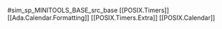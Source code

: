 #sim_sp_MINITOOLS_BASE_src_base
[[POSIX.Timers]]
[[Ada.Calendar.Formatting]]
[[POSIX.Timers.Extra]]
[[POSIX.Calendar]]
